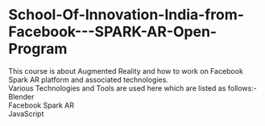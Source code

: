 # School-Of-Innovation-India-from-Facebook---SPARK-AR-Open-Program  
    
This course is about Augmented Reality and how to work on Facebook Spark AR platform and associated technologies.  
Various Technologies and Tools are used here which are listed as follows:-  
Blender  
Facebook Spark AR    
JavaScript



